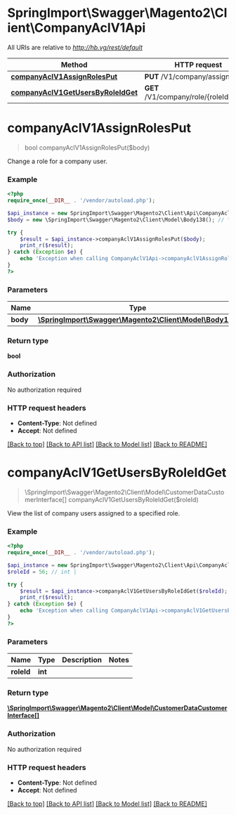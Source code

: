 # SpringImport\Swagger\Magento2\Client\CompanyAclV1Api

All URIs are relative to *http://hb.vg/rest/default*

Method | HTTP request | Description
------------- | ------------- | -------------
[**companyAclV1AssignRolesPut**](CompanyAclV1Api.md#companyAclV1AssignRolesPut) | **PUT** /V1/company/assignRoles | 
[**companyAclV1GetUsersByRoleIdGet**](CompanyAclV1Api.md#companyAclV1GetUsersByRoleIdGet) | **GET** /V1/company/role/{roleId}/users | 


# **companyAclV1AssignRolesPut**
> bool companyAclV1AssignRolesPut($body)



Change a role for a company user.

### Example
```php
<?php
require_once(__DIR__ . '/vendor/autoload.php');

$api_instance = new SpringImport\Swagger\Magento2\Client\Api\CompanyAclV1Api();
$body = new \SpringImport\Swagger\Magento2\Client\Model\Body138(); // \SpringImport\Swagger\Magento2\Client\Model\Body138 | 

try {
    $result = $api_instance->companyAclV1AssignRolesPut($body);
    print_r($result);
} catch (Exception $e) {
    echo 'Exception when calling CompanyAclV1Api->companyAclV1AssignRolesPut: ', $e->getMessage(), PHP_EOL;
}
?>
```

### Parameters

Name | Type | Description  | Notes
------------- | ------------- | ------------- | -------------
 **body** | [**\SpringImport\Swagger\Magento2\Client\Model\Body138**](../Model/\SpringImport\Swagger\Magento2\Client\Model\Body138.md)|  | [optional]

### Return type

**bool**

### Authorization

No authorization required

### HTTP request headers

 - **Content-Type**: Not defined
 - **Accept**: Not defined

[[Back to top]](#) [[Back to API list]](../../README.md#documentation-for-api-endpoints) [[Back to Model list]](../../README.md#documentation-for-models) [[Back to README]](../../README.md)

# **companyAclV1GetUsersByRoleIdGet**
> \SpringImport\Swagger\Magento2\Client\Model\CustomerDataCustomerInterface[] companyAclV1GetUsersByRoleIdGet($roleId)



View the list of company users assigned to a specified role.

### Example
```php
<?php
require_once(__DIR__ . '/vendor/autoload.php');

$api_instance = new SpringImport\Swagger\Magento2\Client\Api\CompanyAclV1Api();
$roleId = 56; // int | 

try {
    $result = $api_instance->companyAclV1GetUsersByRoleIdGet($roleId);
    print_r($result);
} catch (Exception $e) {
    echo 'Exception when calling CompanyAclV1Api->companyAclV1GetUsersByRoleIdGet: ', $e->getMessage(), PHP_EOL;
}
?>
```

### Parameters

Name | Type | Description  | Notes
------------- | ------------- | ------------- | -------------
 **roleId** | **int**|  |

### Return type

[**\SpringImport\Swagger\Magento2\Client\Model\CustomerDataCustomerInterface[]**](../Model/CustomerDataCustomerInterface.md)

### Authorization

No authorization required

### HTTP request headers

 - **Content-Type**: Not defined
 - **Accept**: Not defined

[[Back to top]](#) [[Back to API list]](../../README.md#documentation-for-api-endpoints) [[Back to Model list]](../../README.md#documentation-for-models) [[Back to README]](../../README.md)

